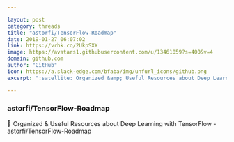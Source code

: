 ```yaml
---

layout: post
category: threads
title: "astorfi/TensorFlow-Roadmap"
date: 2019-01-27 06:07:02
link: https://vrhk.co/2UkpSXX
image: https://avatars1.githubusercontent.com/u/13461059?s=400&v=4
domain: github.com
author: "GitHub"
icon: https://a.slack-edge.com/bfaba/img/unfurl_icons/github.png
excerpt: ":satellite: Organized &amp; Useful Resources about Deep Learning with TensorFlow - astorfi/TensorFlow-Roadmap"

---
```


### astorfi/TensorFlow-Roadmap

:satellite: Organized &amp; Useful Resources about Deep Learning with TensorFlow - astorfi/TensorFlow-Roadmap